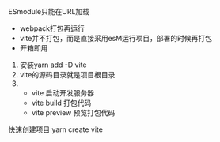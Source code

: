 

ESmodule只能在URL加载

- webpack打包再运行
- vite并不打包，而是直接采用esM运行项目，部署的时候再打包
- 开箱即用

1. 安装yarn add -D vite
2. vite的源码目录就是项目根目录
3.  - vite 启动开发服务器
    - vite build 打包代码
    - vite preview 预览打包代码


快速创建项目
yarn create vite
